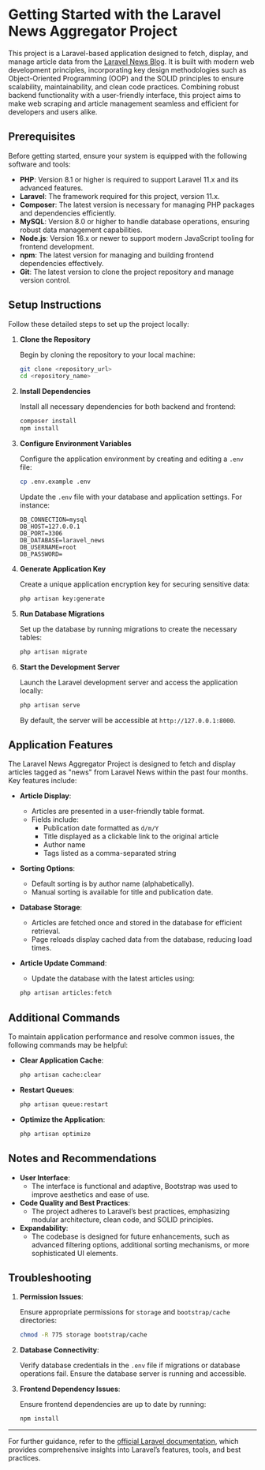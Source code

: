 

# Getting Started with the Laravel News Aggregator Project

This project is a Laravel-based application designed to fetch, display, and manage article data from the [Laravel News Blog](https://laravel-news.com/blog). It is built with modern web development principles, incorporating key design methodologies such as Object-Oriented Programming (OOP) and the SOLID principles to ensure scalability, maintainability, and clean code practices. Combining robust backend functionality with a user-friendly interface, this project aims to make web scraping and article management seamless and efficient for developers and users alike.

## Prerequisites

Before getting started, ensure your system is equipped with the following software and tools:

- **PHP**: Version 8.1 or higher is required to support Laravel 11.x and its advanced features.
- **Laravel**: The framework required for this project, version 11.x.
- **Composer**: The latest version is necessary for managing PHP packages and dependencies efficiently.
- **MySQL**: Version 8.0 or higher to handle database operations, ensuring robust data management capabilities.
- **Node.js**: Version 16.x or newer to support modern JavaScript tooling for frontend development.
- **npm**: The latest version for managing and building frontend dependencies effectively.
- **Git**: The latest version to clone the project repository and manage version control.

## Setup Instructions

Follow these detailed steps to set up the project locally:

1. **Clone the Repository**

   Begin by cloning the repository to your local machine:

   ```bash
   git clone <repository_url>
   cd <repository_name>
   ```

2. **Install Dependencies**

   Install all necessary dependencies for both backend and frontend:

   ```bash
   composer install
   npm install
   ```

3. **Configure Environment Variables**

   Configure the application environment by creating and editing a `.env` file:

   ```bash
   cp .env.example .env
   ```

   Update the `.env` file with your database and application settings. For instance:

   ```env
   DB_CONNECTION=mysql
   DB_HOST=127.0.0.1
   DB_PORT=3306
   DB_DATABASE=laravel_news
   DB_USERNAME=root
   DB_PASSWORD=
   ```

4. **Generate Application Key**

   Create a unique application encryption key for securing sensitive data:

   ```bash
   php artisan key:generate
   ```

5. **Run Database Migrations**

   Set up the database by running migrations to create the necessary tables:

   ```bash
   php artisan migrate
   ```


6. **Start the Development Server**

   Launch the Laravel development server and access the application locally:

   ```bash
   php artisan serve
   ```

   By default, the server will be accessible at `http://127.0.0.1:8000`.


## Application Features

The Laravel News Aggregator Project is designed to fetch and display articles tagged as "news" from Laravel News within the past four months. Key features include:

- **Article Display**:
  - Articles are presented in a user-friendly table format.
  - Fields include:
    - Publication date formatted as `d/m/Y`
    - Title displayed as a clickable link to the original article
    - Author name
    - Tags listed as a comma-separated string

- **Sorting Options**:
  - Default sorting is by author name (alphabetically).
  - Manual sorting is available for title and publication date.

- **Database Storage**:
  - Articles are fetched once and stored in the database for efficient retrieval.
  - Page reloads display cached data from the database, reducing load times.

- **Article Update Command**:
  - Update the database with the latest articles using:

   ```bash
   php artisan articles:fetch
   ```

## Additional Commands

To maintain application performance and resolve common issues, the following commands may be helpful:

- **Clear Application Cache**:

   ```bash
   php artisan cache:clear
   ```

- **Restart Queues**:

   ```bash
   php artisan queue:restart
   ```

- **Optimize the Application**:

   ```bash
   php artisan optimize
   ```

## Notes and Recommendations

- **User Interface**:
  - The interface is functional and adaptive, Bootstrap was used to improve aesthetics and ease of use.
- **Code Quality and Best Practices**:
  - The project adheres to Laravel’s best practices, emphasizing modular architecture, clean code, and SOLID principles.
- **Expandability**:
  - The codebase is designed for future enhancements, such as advanced filtering options, additional sorting mechanisms, or more sophisticated UI elements.


## Troubleshooting

1. **Permission Issues**:

   Ensure appropriate permissions for `storage` and `bootstrap/cache` directories:

   ```bash
   chmod -R 775 storage bootstrap/cache
   ```

2. **Database Connectivity**:

   Verify database credentials in the `.env` file if migrations or database operations fail. Ensure the database server is running and accessible.


3. **Frontend Dependency Issues**:

   Ensure frontend dependencies are up to date by running:

   ```bash
   npm install
   ```

---

For further guidance, refer to the [official Laravel documentation](https://laravel.com/docs), which provides comprehensive insights into Laravel’s features, tools, and best practices.

